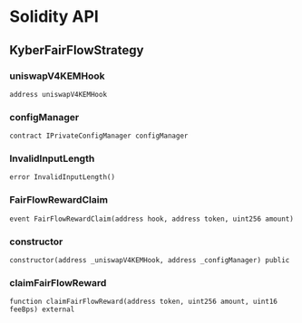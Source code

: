 # Solidity API

## KyberFairFlowStrategy

### uniswapV4KEMHook

```solidity
address uniswapV4KEMHook
```

### configManager

```solidity
contract IPrivateConfigManager configManager
```

### InvalidInputLength

```solidity
error InvalidInputLength()
```

### FairFlowRewardClaim

```solidity
event FairFlowRewardClaim(address hook, address token, uint256 amount)
```

### constructor

```solidity
constructor(address _uniswapV4KEMHook, address _configManager) public
```

### claimFairFlowReward

```solidity
function claimFairFlowReward(address token, uint256 amount, uint16 feeBps) external
```

